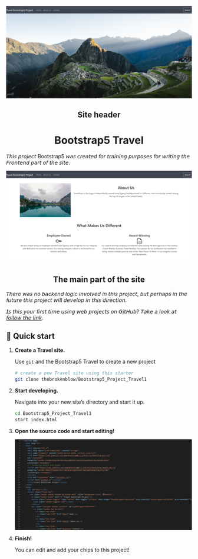 <img alt="Travel" src="https://github.com/thebrokenblow/Bootstrap5_Project_Travel1/blob/master/img/photo-of-the-site-header.png?raw=true" />

<h2 align="center"> Site header </h2>

<h1 align="center"> Bootstrap5 Travel </h1>


𝘛𝘩𝘪𝘴 𝘱𝘳𝘰𝘫𝘦𝘤𝘵 Bootstrap5 𝘸𝘢𝘴 𝘤𝘳𝘦𝘢𝘵𝘦𝘥 𝘧𝘰𝘳 𝘵𝘳𝘢𝘪𝘯𝘪𝘯𝘨 𝘱𝘶𝘳𝘱𝘰𝘴𝘦𝘴 𝘧𝘰𝘳 𝘸𝘳𝘪𝘵𝘪𝘯𝘨 𝘵𝘩𝘦 𝘍𝘳𝘰𝘯𝘵𝘦𝘯𝘥 𝘱𝘢𝘳𝘵 𝘰𝘧 𝘵𝘩𝘦 𝘴𝘪𝘵𝘦.

<div align="center">
    <img alt="Travel" src="https://github.com/thebrokenblow/Bootstrap5_Project_Travel1/blob/master/img/photo-of-the%20main-part-of-the-site.png?raw=true" />
</div>

<h2 align="center"> The main part of the site </h2>

𝘛𝘩𝘦𝘳𝘦 𝘸𝘢𝘴 𝘯𝘰 𝘣𝘢𝘤𝘬𝘦𝘯𝘥 𝘭𝘰𝘨𝘪𝘤 𝘪𝘯𝘷𝘰𝘭𝘷𝘦𝘥 𝘪𝘯 𝘵𝘩𝘪𝘴 𝘱𝘳𝘰𝘫𝘦𝘤𝘵, 𝘣𝘶𝘵 𝘱𝘦𝘳𝘩𝘢𝘱𝘴 𝘪𝘯 𝘵𝘩𝘦 𝘧𝘶𝘵𝘶𝘳𝘦 𝘵𝘩𝘪𝘴 𝘱𝘳𝘰𝘫𝘦𝘤𝘵 𝘸𝘪𝘭𝘭 𝘥𝘦𝘷𝘦𝘭𝘰𝘱 𝘪𝘯 𝘵𝘩𝘪𝘴 𝘥𝘪𝘳𝘦𝘤𝘵𝘪𝘰𝘯.

𝘐𝘴 𝘵𝘩𝘪𝘴 𝘺𝘰𝘶𝘳 𝘧𝘪𝘳𝘴𝘵 𝘵𝘪𝘮𝘦 𝘶𝘴𝘪𝘯𝘨 𝘸𝘦𝘣 𝘱𝘳𝘰𝘫𝘦𝘤𝘵𝘴 𝘰𝘯 𝘎𝘪𝘵𝘏𝘶𝘣? 𝘛𝘢𝘬𝘦 𝘢 𝘭𝘰𝘰𝘬 𝘢𝘵 [𝘧𝘰𝘭𝘭𝘰𝘸 𝘵𝘩𝘦 𝘭𝘪𝘯𝘬](https://github.com/thebrokenblow/Bootstrap5_Project_Travel1).

## 🚀 Quick start

1. **Create a Travel site.**

    Use `git` and the Bootstrap5 Travel to create a new project

    ```sh
    # create a new Travel site using this starter
    git clone thebrokenblow/Bootstrap5_Project_Travel1
    ```

2. **Start developing.**

    Navigate into your new site’s directory and start it up.

    ```sh
    cd Bootstrap5_Project_Travel1
    start index.html
    ```

3. **Open the source code and start editing!**

    <img alt="Travel" align="center" src="https://github.com/thebrokenblow/Bootstrap5_Project_Travel1/blob/master/img/photo-IDE-for-code-editing.PNG?raw=true" />

4. **Finish!**

   You can edit and add your chips to this project!